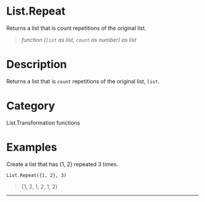 # List.Repeat
Returns a list that is count repetitions of the original list.
> _function (<code>list</code> as list, <code>count</code> as number) as list_

# Description 
Returns a list that is <code>count</code> repetitions of the original list, <code>list</code>.
# Category 
List.Transformation functions
# Examples 
Create a list that has {1, 2} repeated 3 times.
```
List.Repeat({1, 2}, 3)
```
> {1, 2, 1, 2, 1, 2}

***
